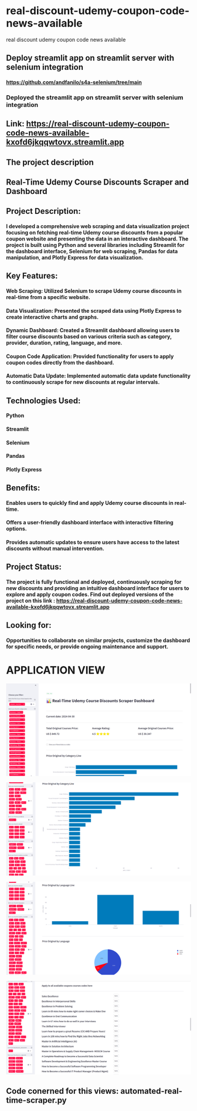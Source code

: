 # real-discount-udemy-coupon-code-news-available
real discount udemy coupon code news available

## Deploy streamlit app on streamlit server with selenium integration

#### https://github.com/andfanilo/s4a-selenium/tree/main

### Deployed the streamlit app on streamlit server with selenium integration

## Link: https://real-discount-udemy-coupon-code-news-available-kxofd6jkqqwtovx.streamlit.app

## The project description

## Real-Time Udemy Course Discounts Scraper and Dashboard

## Project Description:
#### I developed a comprehensive web scraping and data visualization project focusing on fetching real-time Udemy course discounts from a popular coupon website and presenting the data in an interactive dashboard. The project is built using Python and several libraries including Streamlit for the dashboard interface, Selenium for web scraping, Pandas for data manipulation, and Plotly Express for data visualization.

## Key Features:

#### Web Scraping: Utilized Selenium to scrape Udemy course discounts in real-time from a specific website.
#### Data Visualization: Presented the scraped data using Plotly Express to create interactive charts and graphs.
#### Dynamic Dashboard: Created a Streamlit dashboard allowing users to filter course discounts based on various criteria such as category, provider, duration, rating, language, and more.
#### Coupon Code Application: Provided functionality for users to apply coupon codes directly from the dashboard.
#### Automatic Data Update: Implemented automatic data update functionality to continuously scrape for new discounts at regular intervals.

## Technologies Used:

#### Python
#### Streamlit
#### Selenium
#### Pandas
#### Plotly Express

## Benefits:

#### Enables users to quickly find and apply Udemy course discounts in real-time.
#### Offers a user-friendly dashboard interface with interactive filtering options.
#### Provides automatic updates to ensure users have access to the latest discounts without manual intervention.
## Project Status:
#### The project is fully functional and deployed, continuously scraping for new discounts and providing an intuitive dashboard interface for users to explore and apply coupon codes. Find out deployed versions of the project on this link : https://real-discount-udemy-coupon-code-news-available-kxofd6jkqqwtovx.streamlit.app

## Looking for:
#### Opportunities to collaborate on similar projects, customize the dashboard for specific needs, or provide ongoing maintenance and support.

# APPLICATION VIEW

![General statics on courses original price with discount](real-discount-1.png)

![Dashboard](real-discount-2.png)

![Dashboard](real-discount-3.png)

![Cureents coupons to apply](real-discount-4.png)

## Code conerned for this views: automated-real-time-scraper.py
